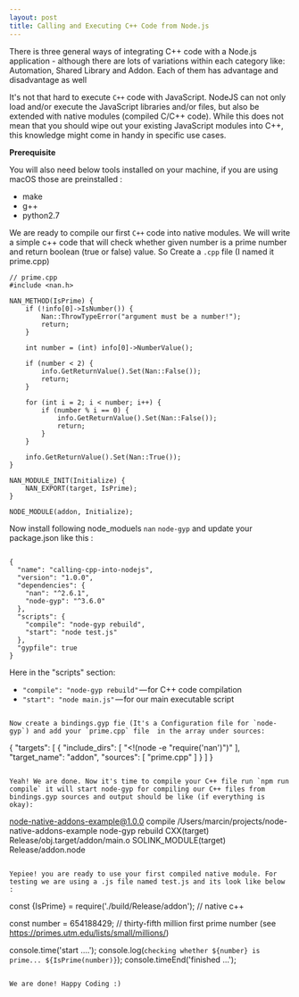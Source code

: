 ```yaml
---
layout: post
title: Calling and Executing C++ Code from Node.js
---
```


There is three general ways of integrating C++ code with a Node.js application - although there are lots of variations within each category like: Automation, Shared Library and Addon. Each of them has advantage and disadvantage as well

It's not that hard to execute `C++` code with JavaScript. NodeJS can not only load and/or execute the JavaScript libraries and/or files, but also be extended with native modules (compiled C/C++ code). While this does not mean that you should wipe out your existing JavaScript modules into C++, this knowledge might come in handy in specific use cases.

**Prerequisite**

You will also need below tools installed on your machine, if you are using macOS those are preinstalled :

* make
* g++
* python2.7  

We are ready to compile our first `C++` code into native modules. We will write a simple c++ code that will check whether given number is a prime number and return boolean (true or false) value. So Create a `.cpp` file (I named it prime.cpp)

```
// prime.cpp
#include <nan.h>

NAN_METHOD(IsPrime) {
    if (!info[0]->IsNumber()) {
        Nan::ThrowTypeError("argument must be a number!");
        return;
    }

    int number = (int) info[0]->NumberValue();

    if (number < 2) {
        info.GetReturnValue().Set(Nan::False());
        return;
    }

    for (int i = 2; i < number; i++) {
        if (number % i == 0) {
            info.GetReturnValue().Set(Nan::False());
            return;
        }
    }

    info.GetReturnValue().Set(Nan::True());
}

NAN_MODULE_INIT(Initialize) {
    NAN_EXPORT(target, IsPrime);
}

NODE_MODULE(addon, Initialize);

```

Now install following node_moduels `nan` `node-gyp` and update your package.json like this :

```

{
  "name": "calling-cpp-into-nodejs",
  "version": "1.0.0",
  "dependencies": {
    "nan": "^2.6.1",
    "node-gyp": "^3.6.0"
  },
  "scripts": {
    "compile": "node-gyp rebuild",
    "start": "node test.js"
  },
  "gypfile": true
}

```

Here in the "scripts" section:


* `"compile": "node-gyp rebuild"` — for C++ code compilation
* `"start": "node main.js"` — for our main executable script
```

Now create a bindings.gyp fie (It's a Configuration file for `node-gyp`) and add your `prime.cpp` file  in the array under sources:

```
{
  "targets": [
    {
      "include_dirs": [
        "<!(node -e \"require('nan')\")"
      ],
      "target_name": "addon",
      "sources": [ "prime.cpp" ]
    }
  ]
}
```

Yeah! We are done. Now it's time to compile your C++ file run `npm run compile` it will start node-gyp for compiling our C++ files from bindings.gyp sources and output should be like (if everything is okay):

```
node-native-addons-example@1.0.0 compile /Users/marcin/projects/node-native-addons-example
node-gyp rebuild
CXX(target) Release/obj.target/addon/main.o
SOLINK_MODULE(target) Release/addon.node
```

Yepiee! you are ready to use your first compiled native module. For testing we are using a .js file named test.js and its look like below :

```
const {IsPrime} = require('./build/Release/addon'); // native c++

const number = 654188429; // thirty-fifth million first prime number (see https://primes.utm.edu/lists/small/millions/)


console.time('start ....');
console.log(`checking whether ${number} is prime... ${IsPrime(number)}`);
console.timeEnd('finished ...');

```

We are done! Happy Coding :)